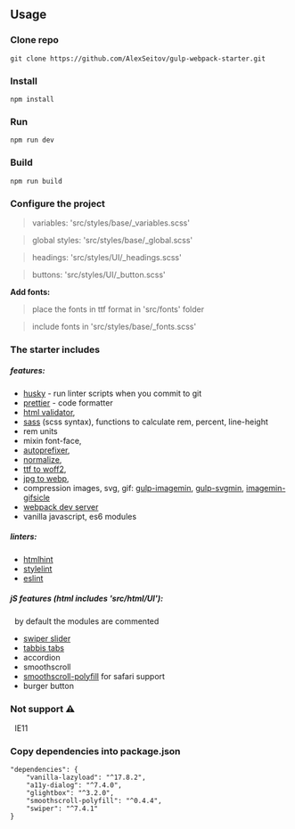 ## Usage

### Clone repo
```
git clone https://github.com/AlexSeitov/gulp-webpack-starter.git 
```
### Install
```
npm install
```
### Run
```
npm run dev
```
### Build
```
npm run build
```

### Configure the project
> variables: 'src/styles/base/_variables.scss'

> global styles: 'src/styles/base/_global.scss'

> headings: 'src/styles/UI/_headings.scss'

> buttons: 'src/styles/UI/_button.scss'

**Add fonts:**
> place the fonts in ttf format in 'src/fonts' folder

> include fonts in 'src/styles/base/_fonts.scss'

### The starter includes

##### features:

- [husky](https://typicode.github.io/husky/#/) - run linter scripts when you commit to git
- [prettier](https://prettier.io/docs/en/index.html) - code formatter
- [html validator](https://github.com/center-key/gulp-w3c-html-validator),
- [sass](https://sass-lang.com/documentation) (scss syntax), functions to calculate rem, percent, line-height 
- rem units
- mixin font-face,
- [autoprefixer](https://github.com/sindresorhus/gulp-autoprefixer),
- [normalize](https://necolas.github.io/normalize.css/),
- [ttf to woff2](https://github.com/nfroidure/gulp-ttf2woff2),
- [jpg to webp](https://github.com/sindresorhus/gulp-webp),
- compression images, svg, gif: [gulp-imagemin](https://github.com/sindresorhus/gulp-imagemin), [gulp-svgmin](https://github.com/ben-eb/gulp-svgmin), [imagemin-gifsicle](https://github.com/imagemin/imagemin-gifsicle)  
- [webpack dev server](https://webpack.js.org/configuration/dev-server/)
- vanilla javascript, es6 modules

##### linters:
- [htmlhint](https://htmlhint.com/docs/user-guide/getting-started)
- [stylelint](https://stylelint.io/)
- [eslint](https://eslint.org/)

##### jS features (html includes 'src/html/UI'):
&nbsp; by default the modules are commented
- [swiper slider](https://swiperjs.com/get-started)
- [tabbis tabs](https://github.com/jenstornell/tabbis.js)
- accordion
- smoothscroll
- [smoothscroll-polyfill](https://github.com/iamdustan/smoothscroll) for safari support 
- burger button

### Not support :warning:
&nbsp; IE11

### Copy dependencies into package.json
```
"dependencies": {
    "vanilla-lazyload": "^17.8.2",
    "a11y-dialog": "^7.4.0",
    "glightbox": "^3.2.0",
    "smoothscroll-polyfill": "^0.4.4",
    "swiper": "^7.4.1"
}
```
